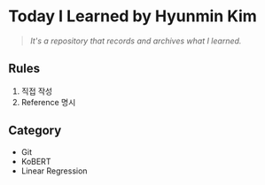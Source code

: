 # **Today I Learned by Hyunmin Kim**

> *It's a repository that records and archives what I learned.*

## Rules

1. 직접 작성
2. Reference 명시

## Category

- Git
- KoBERT
- Linear Regression